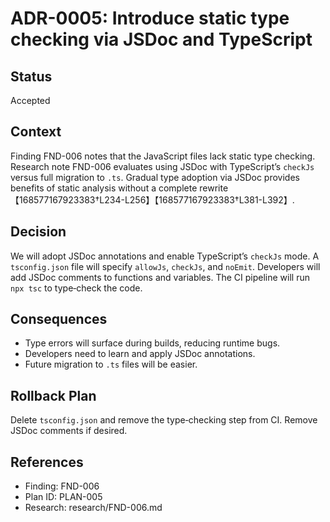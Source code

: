 # ADR-0005: Introduce static type checking via JSDoc and TypeScript

## Status
Accepted

## Context

Finding FND-006 notes that the JavaScript files lack static type checking.
Research note FND-006 evaluates using JSDoc with TypeScript’s `checkJs`
versus full migration to `.ts`. Gradual type adoption via JSDoc provides
benefits of static analysis without a complete rewrite【168577167923383†L234-L256】【168577167923383†L381-L392】.

## Decision

We will adopt JSDoc annotations and enable TypeScript’s `checkJs` mode. A
`tsconfig.json` file will specify `allowJs`, `checkJs`, and `noEmit`.
Developers will add JSDoc comments to functions and variables. The CI
pipeline will run `npx tsc` to type‑check the code.

## Consequences

* Type errors will surface during builds, reducing runtime bugs.
* Developers need to learn and apply JSDoc annotations.
* Future migration to `.ts` files will be easier.

## Rollback Plan

Delete `tsconfig.json` and remove the type‑checking step from CI. Remove
JSDoc comments if desired.

## References

* Finding: FND-006
* Plan ID: PLAN-005
* Research: research/FND-006.md
